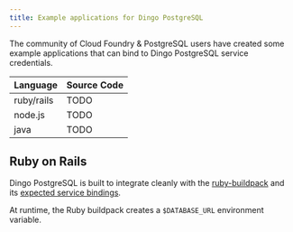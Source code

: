 ```yaml
---
title: Example applications for Dingo PostgreSQL
---
```


The community of Cloud Foundry & PostgreSQL users have created some example applications that can bind to Dingo PostgreSQL service credentials.

| Language | Source Code |
| --- | --- |
| ruby/rails | TODO |
| node.js | TODO |
| java | TODO |

## Ruby on Rails

Dingo PostgreSQL is built to integrate cleanly with the [ruby-buildpack](https://github.com/cloudfoundry/ruby-buildpack) and its [expected service bindings](https://docs.cloudfoundry.org/buildpacks/ruby/ruby-service-bindings.html).

At runtime, the Ruby buildpack creates a `$DATABASE_URL` environment variable.
